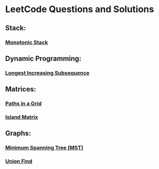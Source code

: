 # LeetCode Questions and Solutions

## Stack:
### [Monotonic Stack](https://github.com/TheBaseCase/LeetCode/blob/main/MonotonicStack/titles.md)

## Dynamic Programming:
### [Longest Increasing Subsequence](https://github.com/TheBaseCase/LeetCode/blob/main/LIS/titles.md)

## Matrices:
### [Paths in a Grid](https://github.com/TheBaseCase/LeetCode/blob/main/PathsInAGrid/titles.md)
### [Island Matrix](https://github.com/TheBaseCase/LeetCode/blob/main/IslandMatrix/titles.md)

## Graphs:
### [Minimum Spanning Tree (MST)](https://github.com/TheBaseCase/LeetCode/blob/main/MST/titles.md)
### [Union Find](https://github.com/TheBaseCase/LeetCode/blob/main/UnionFind/titles.md)


